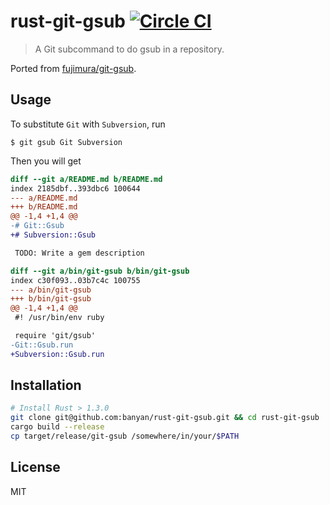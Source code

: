 # rust-git-gsub [![Circle CI](https://img.shields.io/circleci/project/banyan/rust-git-gsub.svg)](https://circleci.com/gh/banyan/rust-git-gsub)

>A Git subcommand to do gsub in a repository.

Ported from [fujimura/git-gsub](https://github.com/fujimura/git-gsub).

## Usage

To substitute `Git` with `Subversion`, run

```
$ git gsub Git Subversion
```

Then you will get

```diff
diff --git a/README.md b/README.md
index 2185dbf..393dbc6 100644
--- a/README.md
+++ b/README.md
@@ -1,4 +1,4 @@
-# Git::Gsub
+# Subversion::Gsub

 TODO: Write a gem description

diff --git a/bin/git-gsub b/bin/git-gsub
index c30f093..03b7c4c 100755
--- a/bin/git-gsub
+++ b/bin/git-gsub
@@ -1,4 +1,4 @@
 #! /usr/bin/env ruby

 require 'git/gsub'
-Git::Gsub.run
+Subversion::Gsub.run
```

## Installation

```zsh
# Install Rust > 1.3.0
git clone git@github.com:banyan/rust-git-gsub.git && cd rust-git-gsub
cargo build --release
cp target/release/git-gsub /somewhere/in/your/$PATH
```

## License

MIT
